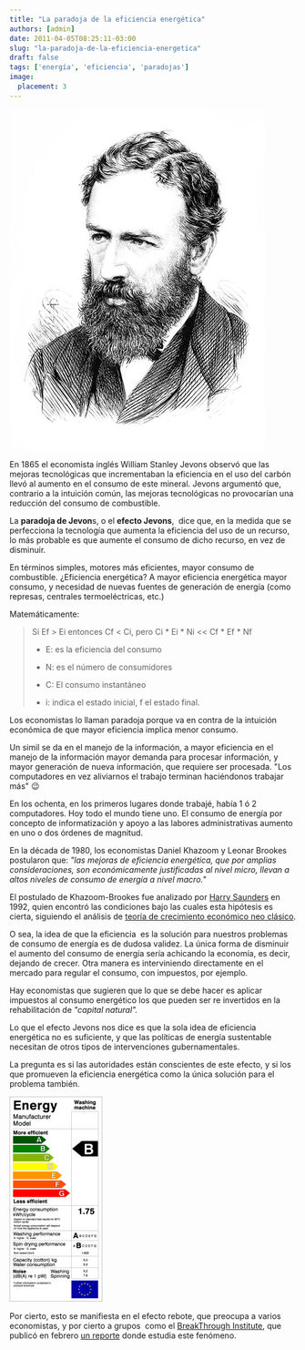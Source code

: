 ```yaml
---
title: "La paradoja de la eficiencia energética"
authors: [admin]
date: 2011-04-05T08:25:11-03:00
slug: "la-paradoja-de-la-eficiencia-energetica"
draft: false
tags: ['energía', 'eficiencia', 'paradojas']
image:
  placement: 3
---
```


![](William_Stanley_Jevons.jpg)

En 1865 el economista inglés William Stanley Jevons observó que las mejoras
tecnológicas que incrementaban la eficiencia en el uso del carbón llevó
al aumento en el consumo de este mineral. Jevons argumentó que,
contrario a la intuición común, las mejoras tecnológicas no provocarían
una reducción del consumo de combustible.

La **paradoja de Jevon**s, o el **efecto Jevons**,  dice que, en la
medida que se perfecciona la tecnología que aumenta la eficiencia del
uso de un recurso, lo más probable es que aumente el consumo de dicho
recurso, en vez de disminuir.

En términos simples, motores más eficientes, mayor consumo de
combustible. ¿Eficiencia energética? A mayor eficiencia energética mayor
consumo, y necesidad de nuevas fuentes de generación de energía (como
represas, centrales termoeléctricas, etc.)

Matemáticamente:

> Si Ef \> Ei entonces Cf \< Ci, pero Ci \* Ei \* Ni \<\< Cf \* Ef \* Nf
>
> -   E: es la eficiencia del consumo
>
> -   N: es el número de consumidores
>
> -   C: El consumo instantáneo
>
> -   i: indica el estado inicial, f el estado final.

Los economistas lo llaman paradoja porque va en contra de la intuición
económica de que mayor eficiencia implica menor consumo.

Un simil se da en el manejo de la información, a mayor eficiencia en el
manejo de la información mayor demanda para procesar información, y
mayor generación de nueva información, que requiere ser procesada. "Los
computadores en vez aliviarnos el trabajo terminan haciéndonos trabajar
más" :wink:

En los ochenta, en los primeros lugares donde trabajé, había 1 ó 2
computadores. Hoy todo el mundo tiene uno. El consumo de energía por
concepto de informatización y apoyo a las labores administrativas
aumento en uno o dos órdenes de magnitud.

En la década de 1980, los economistas Daniel Khazoom y Leonar Brookes
postularon que: _"las mejoras de eficiencia energética, que por
amplias consideraciones, son económicamente justificadas al nivel micro,
llevan a altos niveles de consumo de energía a nivel macro."_

El postulado de Khazoom-Brookes fue analizado por 
[Harry Saunders](http://www.allbusiness.com/utilities/339669-1.html) en 1992,
quien encontró las condiciones bajo las cuales esta hipótesis es cierta,
siguiendo el análisis de 
[teoría de crecimiento económico neo clásico](http://es.wikipedia.org/wiki/Modelo_de_crecimiento_de_Solow).

O sea, la idea de que la eficiencia  es la solución para nuestros
problemas de consumo de energía es de dudosa validez. La única forma de
disminuir el aumento del consumo de energía sería achicando la economía,
es decir, dejando de crecer. Otra manera es interviniendo directamente
en el mercado para regular el consumo, con impuestos, por ejemplo.

Hay economistas que sugieren que lo que se debe hacer es aplicar
impuestos al consumo energético los que pueden ser re invertidos en la
rehabilitación de *"capital natural".*

Lo que el efecto Jevons nos dice es que la sola idea de eficiencia
energética no es suficiente, y que las políticas de energía sustentable
necesitan de otros tipos de intervenciones gubernamentales.

La pregunta es si las autoridades están conscientes de este efecto, y si
los que promueven la eficiencia energética como la única solución para
el problema también.

![](eficiencia_energetica.png)

Por cierto, esto se manifiesta en el efecto rebote, que preocupa a
varios economistas, y por cierto a grupos  como el 
[BreakThrough Institute](http://thebreakthrough.org/index.shtml), que publicó en
febrero [un reporte](http://thebreakthrough.org/blog/2011/02/new_report_how_efficiency_can.shtml)
donde estudia este fenómeno.
